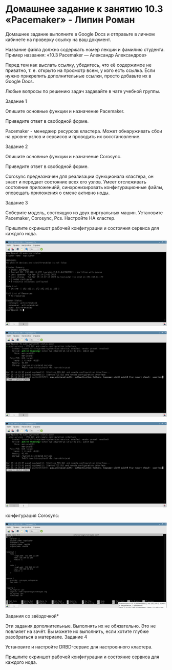 # Домашнее задание к занятию 10.3 «Pacemaker» - Липин Роман

Домашнее задание выполните в Google Docs и отправьте в личном кабинете на проверку ссылку на ваш документ.

Название файла должно содержать номер лекции и фамилию студента. Пример названия: «10.3 Pacemaker — Александр Александров»

Перед тем как выслать ссылку, убедитесь, что её содержимое не приватно, т. е. открыто на просмотр всем, у кого есть ссылка. Если нужно прикрепить дополнительные ссылки, просто добавьте их в Google Docs.

Любые вопросы по решению задач задавайте в чате учебной группы.

Задание 1

Опишите основные функции и назначение Pacemaker.

Приведите ответ в свободной форме.

Pacemaker - менеджер ресурсов кластера. Может обнаруживать сбои на уровне узлов и сервисов и проводить их восстановление.

Задание 2

Опишите основные функции и назначение Corosync.

Приведите ответ в свободной форме.

Corosync предназначен для реализации функционала кластера, он знает и передает состояние всех его узлов. Умеет отслеживать состояние приложенийй, синхронизировать конфигурационные файлы, оповещать приложения о смене активно ноды.

Задание 3

Соберите модель, состоящую из двух виртуальных машин. Установите Pacemaker, Corosync, Pcs. Настройте HA кластер.

Пришлите скриншот рабочей конфигурации и состояния сервиса для каждого нода.

![103-01](https://github.com/LipinRoman/10.3/blob/main/img/103-01.png)

![103-02](https://github.com/LipinRoman/10.3/blob/main/img/103-02.png)

![103-03](https://github.com/LipinRoman/10.3/blob/main/img/103-03.png)

конфигурация Corosync:

![103-04](https://github.com/LipinRoman/10.3/blob/main/img/103-04.png)

Задания со звёздочкой*

Эти задания дополнительные. Выполнять их не обязательно. Это не повлияет на зачёт. Вы можете их выполнить, если хотите глубже разобраться в материале.
Задание 4

Установите и настройте DRBD-сервис для настроенного кластера.

Пришлите скриншот рабочей конфигурации и состояние сервиса для каждого нода.